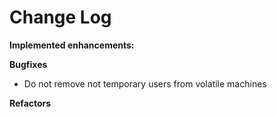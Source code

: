 # Change Log

**Implemented enhancements:**

**Bugfixes**

- Do not remove not temporary users from volatile machines

**Refactors**

